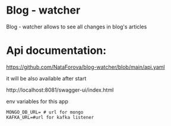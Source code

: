 # Blog - watcher

Blog - watcher allows to see all changes in blog's articles

# Api documentation:

https://github.com/NataForova/blog-watcher/blob/main/api.yaml

it will be also available after start

http://localhost:8081/swagger-ui/index.html

env variables for this app

````
MONGO_DB_URL= # url for mongo   
KAFKA_URL=#url for kafka listener
````